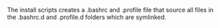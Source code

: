 The install scripts creates a .bashrc and .profile file that source all files
in the .bashrc.d and .profile.d folders which are symlinked. 
